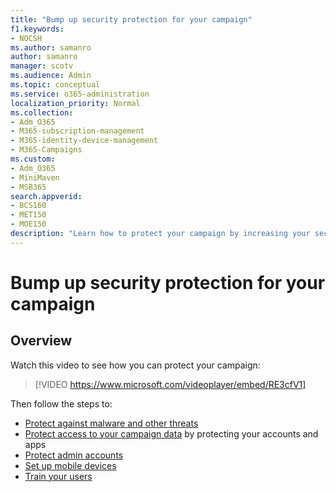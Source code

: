 ```yaml
---
title: "Bump up security protection for your campaign"
f1.keywords:
- NOCSH
ms.author: samanro
author: samanro
manager: scotv
ms.audience: Admin
ms.topic: conceptual
ms.service: o365-administration
localization_priority: Normal
ms.collection: 
- Adm_O365
- M365-subscription-management 
- M365-identity-device-management
- M365-Campaigns
ms.custom:
- Adm_O365
- MiniMaven
- MSB365
search.appverid:
- BCS160
- MET150
- MOE150
description: "Learn how to protect your campaign by increasing your security with Microsoft 365 for Campaigns."
---
```


# Bump up security protection for your campaign


## Overview 
Watch this video to see how you can protect your campaign:


> [!VIDEO https://www.microsoft.com/videoplayer/embed/RE3cfV1]  


Then follow the steps to:
- [Protect against malware and other threats](m365-campaigns-increase-protection.md)
- [Protect access to your campaign data](m365-campaigns-conditional-access.md) by protecting your accounts and apps
- [Protect admin accounts](m365-campaigns-protect-admin-accounts.md)
- [Set up mobile devices](../business/set-up-mobile-devices.md?toc=/microsoft-365/campaigns/toc.json)
- [Train your users](m365-campaigns-users.md) 

